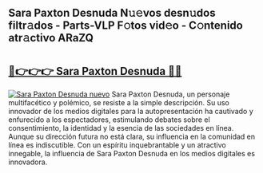 ## Sara Paxton Desnuda N𝚞𝚎vos desn𝚞dos filtr𝚊dos - Parts-VLP F𝚘tos vid𝚎o - C𝚘ntenido atr𝚊ctivo ARaZQ

# <h2><a href="http://mb8x1g.tromn.icu/?c=Sara+Paxton+Desnuda">🔗👉👉👉 Sara Paxton Desnuda 🔗🔗</a></h2>

[![Sara Paxton Desnuda nuevo](https://i.imgur.com/pEAQMta.gif)](http://mb8x1g.tromn.icu/?c=Sara+Paxton+Desnuda)
Sara Paxton Desnuda, un personaje multifacético y polémico, se resiste a la simple descripción. Su uso innovador de los medios digitales para la autopresentación ha cautivado y enfurecido a los espectadores, estimulando debates sobre el consentimiento, la identidad y la esencia de las sociedades en línea. Aunque su dirección futura no está clara, su influencia en la comunidad en línea es indiscutible. Con un espíritu inquebrantable y un atractivo innegable, la influencia de Sara Paxton Desnuda en los medios digitales es innovadora.
